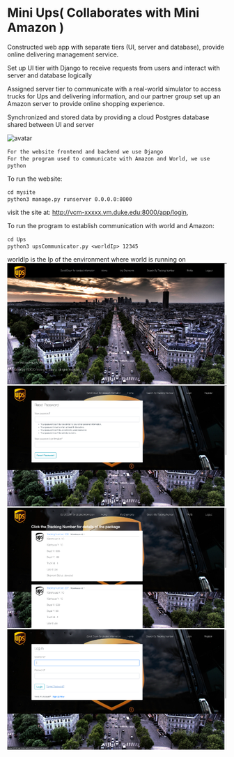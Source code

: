 # Mini Ups( Collaborates with Mini Amazon )

Constructed web app with separate tiers (UI, server and database), provide online delivering management service.

Set up UI tier with Django to receive requests from users and interact with server and database logically 

Assigned server tier to communicate with a real-world simulator to access trucks for Ups and delivering information, and our partner group set up an Amazon server to provide online shopping experience. 

Synchronized and stored data by providing a cloud Postgres database shared between UI and server

![avatar](https://upload.wikimedia.org/wikipedia/commons/1/1b/UPS_Logo_Shield_2017.svg)


```
For the website frontend and backend we use Django
For the program used to communicate with Amazon and World, we use python
```

To run the website:

```
cd mysite
python3 manage.py runserver 0.0.0.0:8000
```
visit the site at: http://vcm-xxxxx.vm.duke.edu:8000/app/login,

To run the program to establish communication with world and Amazon:

```
cd Ups
python3 upsCommunicator.py <worldIp> 12345
```
worldIp is the Ip of the environment where world is running on
![avatar](https://github.com/YisongZou/Mini-UPS/blob/master/Picture1.png)
![avatar](https://github.com/YisongZou/Mini-UPS/blob/master/Picture2.png)
![avatar](https://github.com/YisongZou/Mini-UPS/blob/master/Picture3.png)
![avatar](https://github.com/YisongZou/Mini-UPS/blob/master/Picture4.png)
